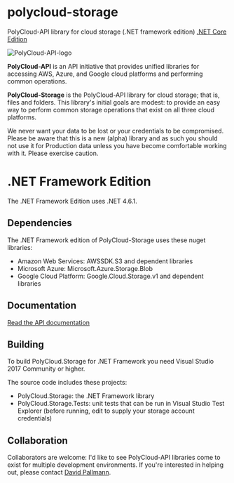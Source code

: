# polycloud-storage
PolyCloud-API library for cloud storage (.NET framework edition)  [.NET Core Edition](https://github.com/davidpallmann/polycloud-storage-netcore)

![PolyCloud-API-logo](https://s3.amazonaws.com/david-pallmann-public/PolyCloud-small.png)

__PolyCloud-API__ is an API initiative that provides unified libraries for accessing AWS, Azure, and Google cloud platforms and performing common operations.

__PolyCloud-Storage__ is the PolyCloud-API library for cloud storage; that is, files and folders. This library's initial goals are modest: to provide an easy way to perform common storage operations that exist on all three cloud platforms.

We never want your data to be lost or your credentials to be compromised. Please be aware that this is a new (alpha) library and as such you should not use it for Production data unless you have become comfortable working with it. Please exercise caution.

# .NET Framework Edition

The .NET Framework Edition uses .NET 4.6.1.

## Dependencies

The .NET Framework edition of PolyCloud-Storage uses these nuget libraries:

* Amazon Web Services: AWSSDK.S3 and dependent libraries
* Microsoft Azure: Microsoft.Azure.Storage.Blob
* Google Cloud Platform: Google.Cloud.Storage.v1 and dependent libraries

## Documentation

[Read the API documentation](https://github.com/davidpallmann/polycloud-storage/wiki/API-Documentation---.NET-Framework)

## Building

To build PolyCloud.Storage for .NET Framework you need Visual Studio 2017 Community or higher.

The source code includes these projects:
* PolyCloud.Storage: the .NET Framework library
* PolyCloud.Storage.Tests: unit tests that can be run in Visual Studio Test Explorer (before running, edit to supply your storage account credentials)

## Collaboration

Collaborators are welcome: I'd like to see PolyCloud-API libraries come to exist for multiple development environments. If you're interested in helping out, please contact [David Pallmann](http://davidpallmann.com).
